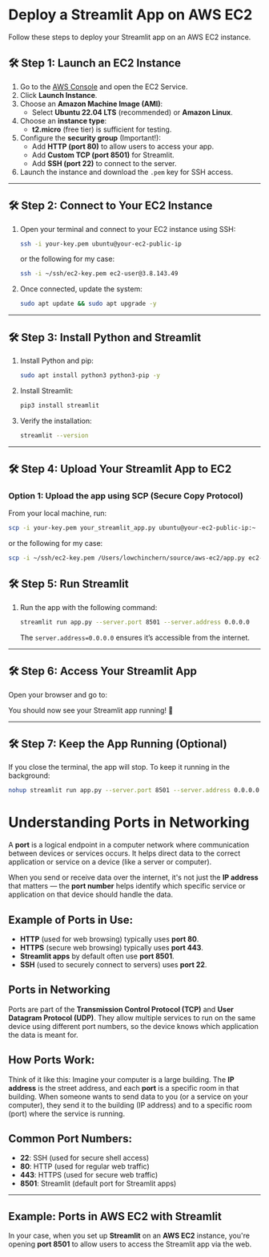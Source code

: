 # Deploy a Streamlit App on AWS EC2

Follow these steps to deploy your Streamlit app on an AWS EC2 instance.

## 🛠️ Step 1: Launch an EC2 Instance

1. Go to the [AWS Console](https://aws.amazon.com/console/) and open the EC2 Service.
2. Click **Launch Instance**.
3. Choose an **Amazon Machine Image (AMI)**:
   - Select **Ubuntu 22.04 LTS** (recommended) or **Amazon Linux**.
4. Choose an **instance type**:
   - **t2.micro** (free tier) is sufficient for testing.
5. Configure the **security group** (Important!):
   - Add **HTTP (port 80)** to allow users to access your app.
   - Add **Custom TCP (port 8501)** for Streamlit.
   - Add **SSH (port 22)** to connect to the server.
6. Launch the instance and download the `.pem` key for SSH access.

---

## 🛠️ Step 2: Connect to Your EC2 Instance

1. Open your terminal and connect to your EC2 instance using SSH:

    ```sh
    ssh -i your-key.pem ubuntu@your-ec2-public-ip
    ```
   or the following for my case:
    ```sh
   ssh -i ~/ssh/ec2-key.pem ec2-user@3.8.143.49
    ```

2. Once connected, update the system:

    ```sh
    sudo apt update && sudo apt upgrade -y
    ```

---

## 🛠️ Step 3: Install Python and Streamlit

1. Install Python and pip:

    ```sh
    sudo apt install python3 python3-pip -y
    ```

2. Install Streamlit:

    ```sh
    pip3 install streamlit
    ```

3. Verify the installation:

    ```sh
    streamlit --version
    ```

---

## 🛠️ Step 4: Upload Your Streamlit App to EC2

### Option 1: Upload the app using SCP (Secure Copy Protocol)

From your local machine, run:

```sh
scp -i your-key.pem your_streamlit_app.py ubuntu@your-ec2-public-ip:~
```
or the following for my case:
```sh
scp -i ~/ssh/ec2-key.pem /Users/lowchinchern/source/aws-ec2/app.py ec2-user@3.8.143.49:~

```

## 🛠️ Step 5: Run Streamlit

1. Run the app with the following command:

    ```sh
    streamlit run app.py --server.port 8501 --server.address 0.0.0.0
    ```

   The `server.address=0.0.0.0` ensures it’s accessible from the internet.


---

## 🛠️ Step 6: Access Your Streamlit App

Open your browser and go to:


You should now see your Streamlit app running! 🎉

---

## 🛠️ Step 7: Keep the App Running (Optional)

If you close the terminal, the app will stop. To keep it running in the background:

```sh
nohup streamlit run app.py --server.port 8501 --server.address 0.0.0.0 > output.log 2>&1 &
```

# Understanding Ports in Networking

A **port** is a logical endpoint in a computer network where communication between devices or services occurs. It helps direct data to the correct application or service on a device (like a server or computer).

When you send or receive data over the internet, it's not just the **IP address** that matters — the **port number** helps identify which specific service or application on that device should handle the data.

## Example of Ports in Use:

- **HTTP** (used for web browsing) typically uses **port 80**.
- **HTTPS** (secure web browsing) typically uses **port 443**.
- **Streamlit apps** by default often use **port 8501**.
- **SSH** (used to securely connect to servers) uses **port 22**.

## Ports in Networking

Ports are part of the **Transmission Control Protocol (TCP)** and **User Datagram Protocol (UDP)**. They allow multiple services to run on the same device using different port numbers, so the device knows which application the data is meant for.

## How Ports Work:

Think of it like this:
Imagine your computer is a large building. The **IP address** is the street address, and each **port** is a specific room in that building. When someone wants to send data to you (or a service on your computer), they send it to the building (IP address) and to a specific room (port) where the service is running.

## Common Port Numbers:

- **22**: SSH (used for secure shell access)
- **80**: HTTP (used for regular web traffic)
- **443**: HTTPS (used for secure web traffic)
- **8501**: Streamlit (default port for Streamlit apps)

---

## Example: Ports in AWS EC2 with Streamlit

In your case, when you set up **Streamlit** on an **AWS EC2** instance, you're opening **port 8501** to allow users to access the Streamlit app via the web.




